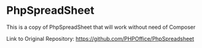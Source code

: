 # PhpSpreadSheet
This is a copy of PhpSpreadSheet that will work without need of Composer

Link to Original Repository:
https://github.com/PHPOffice/PhpSpreadsheet 

